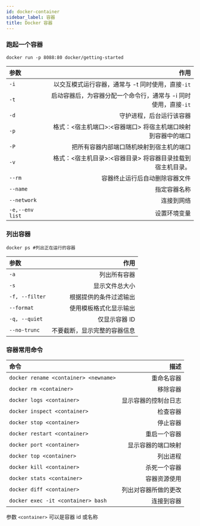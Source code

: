 ```yaml
---
id: docker-container
sidebar_label: 容器
title: Docker 容器
---
```


### 跑起一个容器

```shell
docker run -p 8088:80 docker/getting-started
```

| 参数            |                                                            作用 |
| :-------------- | --------------------------------------------------------------: |
| `-i`            |               以交互模式运行容器，通常与 -t 同时使用，直接`-it` |
| `-t`            | 启动容器后，为容器分配一个命令行，通常与 -i 同时使用，直接`-it` |
| `-d`            |                                        守护进程，后台运行该容器 |
| `-p`            |    格式：<宿主机端口>:<容器端口> 将宿主机端口映射到容器中的端口 |
| `-P`            |                        把所有容器内部端口随机映射到宿主机的端口 |
| `-v`            |      格式：<宿主机目录>:<容器目录> 将容器目录挂载到宿主机目录。 |
| `--rm`          |                                  容器终止运行后自动删除容器文件 |
| `--name`        |                                                    指定容器名称 |
| `--network`     |                                                      连接到网络 |
| `-e,--env list` |                                                    设置环境变量 |

### 列出容器

```shell
docker ps #列出正在运行的容器
```

| 参数           |                         作用 |
| :------------- | ---------------------------: |
| `-a`           |                 列出所有容器 |
| `-s`           |               显示文件总大小 |
| `-f, --filter` |       根据提供的条件过滤输出 |
| `--format `    |       使用模板格式化显示输出 |
| `-q, --quiet`  |                仅显示容器 ID |
| `--no-trunc`   | 不要截断，显示完整的容器信息 |

### 容器常用命令

| 命令                                  |                 描述 |
| :------------------------------------ | -------------------: |
| `docker rename <container> <newname>` |           重命名容器 |
| `docker rm <container>`               |             移除容器 |
| `docker logs <container>`             | 显示容器的控制台日志 |
| `docker inspect <container>`          |             检查容器 |
| `docker stop <container>`             |             停止容器 |
| `docker restart <container>`          |         重启一个容器 |
| `docker port <container>`             |   显示容器的端口映射 |
| `docker top <container>`              |             列出进程 |
| `docker kill <container>`             |         杀死一个容器 |
| `docker stats <container>`            |         容器资源使用 |
| `docker diff <container>`             | 列出对容器所做的更改 |
| `docker exec -it <container> bash`    |           连接到容器 |

参数 `<container>` 可以是容器 id 或名称
